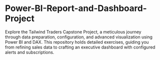 # Power-BI-Report-and-Dashboard-Project
Explore the Tailwind Traders Capstone Project, a meticulous journey through data preparation, configuration, and advanced visualization using Power BI and DAX. This repository holds detailed exercises, guiding you from refining sales data to crafting an executive dashboard with configured alerts and subscriptions.
